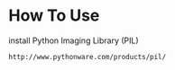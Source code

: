 # How To Use #

install Python Imaging Library (PIL)

```
http://www.pythonware.com/products/pil/
```